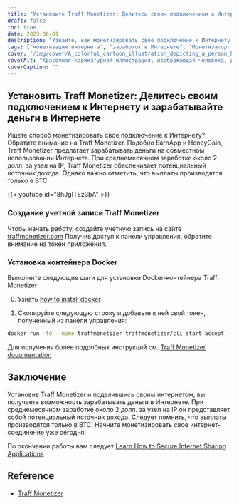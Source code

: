 ```yaml
---
title: "Установите Traff Monetizer: Делитесь своим подключением к Интернету и зарабатывайте деньги в Интернете"
draft: false
toc: true
date: 2023-06-01
description: "Узнайте, как монетизировать свое подключение к Интернету с помощью Traff Monetizer и зарабатывать деньги без особых усилий, предлагая потенциальный поток доходов за счет совместного использования Интернета."
tags: ["монетизация интернета", "заработок в Интернете", "Монетизатор трафика", "совместное подключение к Интернету", "пассивный доход", "Выплаты в BTC", "зарабатывать на дому", "совместное использование интернета", "возможности заработка в Интернете", "зарабатывать с помощью Traff Monetizer", "платформа монетизации", "зарабатывать деньги в интернете", "получение пассивного дохода", "монетизация интернета", "зарабатывать биткоин", "совместное использование неиспользуемого Интернета", "поток доходов в интернете", "Работа с контейнером Docker", "возможность заработка в Интернете", "сеть совместного доступа в Интернет", "заработать с узлом на IP", "заработок в интернете", "Заработок BTC", "доходы от Интернета", "заработок в Интернете", "Учебное пособие по Traff Monetizer", "руководство по монетизации в интернете", "заработок с подключением к Интернету", "Создание учетной записи Traff Monetizer", "Docker-инсталляция Traff Monetizer"]
cover: "/img/cover/A_colorful_cartoon_illustration_depicting_a_person_holding.png"
coverAlt: "Красочная карикатурная иллюстрация, изображающая человека, держащего в руках глобус с сетевыми линиями, соединяющими различные устройства, представляет концепцию совместного использования Интернета и заработка денег."
coverCaption: ""
---
```


## Установить Traff Monetizer: Делитесь своим подключением к Интернету и зарабатывайте деньги в Интернете

Ищете способ монетизировать свое подключение к Интернету? Обратите внимание на Traff Monetizer. Подобно EarnApp и HoneyGain, Traff Monetizer предлагает зарабатывать деньги на совместном использовании Интернета. При среднемесячном заработке около 2 долл. за узел на IP, Traff Monetizer обеспечивает потенциальный источник дохода. Однако важно отметить, что выплаты производятся только в BTC.

{{< youtube id="8hJgITEz3bA" >}}

### Создание учетной записи Traff Monetizer
Чтобы начать работу, создайте учетную запись на сайте [traffmonetizer.com](https://traffmonetizer.com/?aff=1389828&utm_source=traffmonetizerdockerguide) Получив доступ к панели управления, обратите внимание на токен приложения.

### Установка контейнера Docker
Выполните следующие шаги для установки Docker-контейнера Traff Monetizer:

0. Узнать [how to install docker](https://simeononsecurity.com/other/creating-profitable-low-powered-crypto-miners/#installing-docker)

1. Скопируйте следующую строку и добавьте к ней свой токен, полученный из панели управления:
```bash
docker run -td --name traffmonetizer traffmonetizer/cli start accept --token YOUR_TOKEN
```

Для получения более подробных инструкций см. [Traff Monetizer documentation](https://traffmonetizer.com/?aff=1389828&utm_source=traffmonetizerdockerguide)


## Заключение

Установив Traff Monetizer и поделившись своим интернетом, вы получаете возможность зарабатывать деньги в Интернете. При среднемесячном заработке около 2 долл. за узел на IP он представляет собой потенциальный источник дохода. Следует помнить, что выплаты производятся только в BTC. Начните монетизировать свое интернет-соединение уже сегодня!

По окончании работы вам следует [Learn How to Secure Internet Sharing Applications](https://simeononsecurity.com/other/how-to-secure-internet-sharing-applications/)

## Reference

- [Traff Monetizer](https://traffmonetizer.com/?aff=1389828&utm_source=traffmonetizerdockerguide)


